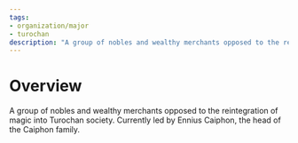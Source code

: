```yaml
---
tags:
- organization/major
- turochan
description: "A group of nobles and wealthy merchants opposed to the reintegration of magic into Turochan society. Currently led by Ennius Caiphon, the head of the Caiphon family."
---
```

# Overview
A group of nobles and wealthy merchants opposed to the reintegration of magic into Turochan society. Currently led by Ennius Caiphon, the head of the Caiphon family.